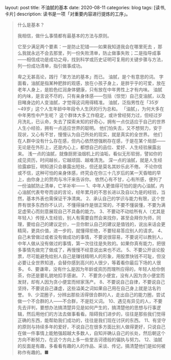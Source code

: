layout: post
title: 不油腻的基本
date: 2020-08-11
categories: blog
tags: [读书,卡片]
description: 读书是一项「对重要内容进行提炼的工序」。


> 什么是基本？
> 
> 我相信，做什么事情都有最基本的方法与原则。
> 
> 它至少满足两个要素：一是防止犯错——如果我知道我会在哪里死去 ，那么我就永远不会去那里，列一份失败清单，防止做事失败；二是指导成事——相信成功是成功之母，找到科学或历史证明可复用的关键步骤与方法，列一份成功清单，指引做事成功。
> 
> 卑之无甚高论，践行「笨方法的基本」而已。
油腻，是个有意思的词。
字面看，油腻是指某种肥胖的观感，放在小孩子身上，是胖乎乎的可爱，放在老年人身上，是脸色红润身体健康，只有放在中年男性上才有内味。
油腻的内味，是言说不尽的，只有亲身体感——包括（惊觉）自己变油腻，以及目睹身边的人变油腻，才觉得这词用得精准。
油腻，泛指男性在「35岁~49岁」这个人生年龄中年段令人生厌的行为总和。
「油腻」，为何大多在中年男性中产生呢？
这个群体大多工作稳定，或许曾经努力过，但经过岁月洗礼，已认命，失去了探索未知的好奇心，拥有一点仅适应于自己的世界人生小经验，拥有一点适应世界的聪明。
他们怕失去，又不想努力，安于现状，又心有不甘，慢慢认为自己所处的现实，就是真实的全世界。
他们在人群中没有什么存在感，但内心依然想强刷存在感，于是在某个局部——无论是在外形上，还是内心上，都想自己的品位、爱好、人生经验展露出来。
浅一点的油腻，就像厨房油烟机上的油垢，看似无形软弱，譬如你的成见资历，时间越长，它越顽固、越难清洗。
深一点的油腻，就是人生经验露癖狂，明知道只会暴露出短处，但还是莫名其妙乐此不倦。
不论你信或不信，这种可怕的亲身体感，终究会在你三十几岁后的某一天昏暗的早上，由你身上的赘肉与冷汗来告诉你。
依然心有不甘，心有所感，便列了一份油腻防止清单，亡羊补牢——
1、中年人更值得可怕的是内心油腻，内心油腻代表夸夸而谈的言论，经年累月的不思长进以及自以为是的经验，当然，基本外表也需保证干净清爽。
2、承认自己的学识与能力有限，这个世界有很多东西你不认识，不懂得操作是很正常的，不要不懂装懂，不要为满足虚荣心而刻意展现自己不具备的能力。
3、不要动不动给所有人（尤其是年轻人）传授人生经验，别人有需要自然会来找你，甚至会拜你为师，同理，要给自己的建议定价，一旦你默认自己的建议是值钱的，说出来话会更精简，更具价值，进一步的，就懂得拒绝，不要轻易答应别人的请求。
4、自己未曾做过或者没有做成功的事情，不要说很容易，不要说可以教别人，中年人做从没有做过的事情，第一次往往是失败的。如果你真有能力，把很多事情先做完了做成了，再慢慢不经意说出来也不迟。
5、不要公开谈论股票，尽可能避免给别人自己是赚钱精明人的形象，用股票快钱不可耻，但没必要让全世界知道，会替你感到高兴的人很少，等着看你最后下场的人很多。
6、要谦卑，没有什么是因为年龄或资历而理所应得的，年轻人给你倒茶，你还是要礼貌地扣手感谢。
7、不要贪小便宜，没有人因为贪小便宜而发财，却有人因为贪小便宜而倾家荡产。
8、不要说自己自律，不要说自己坚持，不要说自己谦虚，这些溢美之词如果自己用在自己身上就是沽名钓誉。
9、少混圈子，分辨出那些活得很合群的人，走出自己的能力圈，尝试做一个不合群的人——不合群，不是贬义词。
10、遇见有异见的人，不要先去评判，要想办法搞清楚异见是如何产生的，搞清楚他的思想与行事逻辑，然后用他们的方法去做事看看。阻碍我们进步的，往往是那些我们觉得正确的东西，能帮助我们成功的，往往是我们现在讨厌的东西。
11、有坚守的原则与持续多年的爱好，不说自己在很多方面比别人做得更好，只说自己在做一件事情上能勉强超越大多数人，自知并确认自己的长处，然后朝这个方向不断努力，在这个方向上多一些堂吉诃德般的偏执与努力。
12、油腻的反面是有趣，多看看有趣的人的作品、采谈、传记，搞清楚他们是如何被称作有趣的。■